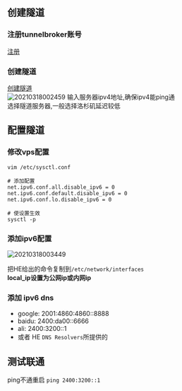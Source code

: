## 创建隧道
### 注册tunnelbroker账号
[注册](https://tunnelbroker.net)  
### 创建隧道
[创建隧道](https://tunnelbroker.net/new_tunnel.php)  
![20210318002459](https://cdn.jsdelivr.net/gh/makeF/images/host/20210318002459.png)
输入服务器ipv4地址,确保ipv4能ping通  
选择隧道服务器,一般选择洛杉矶延迟较低  

## 配置隧道
### 修改vps配置
``` shell
vim /etc/sysctl.conf

# 添加配置
net.ipv6.conf.all.disable_ipv6 = 0
net.ipv6.conf.default.disable_ipv6 = 0
net.ipv6.conf.lo.disable_ipv6 = 0

# 使设置生效
sysctl -p
```  
### 添加ipv6配置
![20210318003449](https://cdn.jsdelivr.net/gh/makeF/images/host/20210318003449.png)  

把HE给出的命令复制到`/etc/network/interfaces`  
**local_ip设置为公网ip或内网ip**

### 添加 ipv6 dns
* google: 2001:4860:4860::8888  
* baidu: 2400:da00::6666  
* ali: 2400:3200::1
* 或者 HE `DNS Resolvers`所提供的  

## 测试联通
ping不通重启
`ping 2400:3200::1`